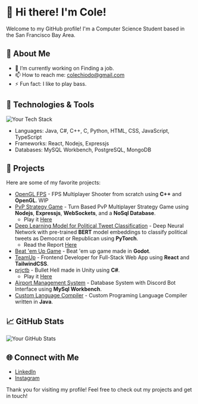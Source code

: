 # 👋 Hi there! I'm Cole!

Welcome to my GitHub profile! I'm a Computer Science Student based in the San Francisco Bay Area.

## 🚀 About Me

- 🔭 I’m currently working on Finding a job.
- 📫 How to reach me: colechiodo@gmail.com
- ⚡ Fun fact: I like to play bass.

## 🔧 Technologies & Tools

![Your Tech Stack](https://img.shields.io/badge/Tech-Stack-Informational?style=flat&logo=YourLogo&logoColor=white)
- Languages: Java, C#, C++, C, Python, HTML, CSS, JavaScript, TypeScript
- Frameworks: React, Nodejs, Expressjs
- Databases: MySQL Workbench, PostgreSQL, MongoDB

## 🌟 Projects

Here are some of my favorite projects:

- [OpenGL FPS](https://github.com/ColeChiodo/opengl_game) - FPS Multiplayer Shooter from scratch using **C++** and **OpenGL**. WIP
- [PvP Strategy Game](https://github.com/ColeChiodo/pvpstrategygame) - Turn Based PvP Multiplayer Strategy Game using **Nodejs**, **Expressjs**, **WebSockets**, and a **NoSql Database**.
  - Play it [Here](https://fortezzatactics.online/)
- [Deep Learning Model for Political Tweet Classification](https://github.com/MattRStoffel/671_Project) - Deep Neural Network with pre-trained **BERT** model embeddings to classify political tweets as Democrat or Republican using **PyTorch**.
  - Read the Report [Here](https://drive.google.com/file/d/1xuT9A6-oeRX8NGmkq5JquEMpEzqtg_-8/view)
- [Beat 'em Up Game](https://github.com/ColeChiodo/GodotGame) - Beat 'em up game made in **Godot**.
- [TeamUp](https://github.com/ColeChiodo/TeamUp) - Frontend Developer for Full-Stack Web App using **React** and **TailwindCSS**.
- [prjctb](https://github.com/OrangesnCream/BulletHellRPG) - Bullet Hell made in Unity using **C#**.
  - Play it [Here](https://orangesandcrema.itch.io/prjctb)
- [Airport Management System](https://github.com/ColeChiodo/Airport-Management-System) - Database System with Discord Bot Interface using **MySql Workbench**.
- [Custom Language Compiler](https://github.com/ColeChiodo/Custom-Compiler) - Custom Programing Language Compiler written in **Java**.

## 📈 GitHub Stats

![Your GitHub Stats](https://github-readme-stats.vercel.app/api?username=ColeChiodo&show_icons=true&theme=tokyonight)

## 🌐 Connect with Me

- [LinkedIn](https://www.linkedin.com/in/colechiodo)
- [Instagram](https://www.instagram.com/colechiodo)

Thank you for visiting my profile! Feel free to check out my projects and get in touch!
